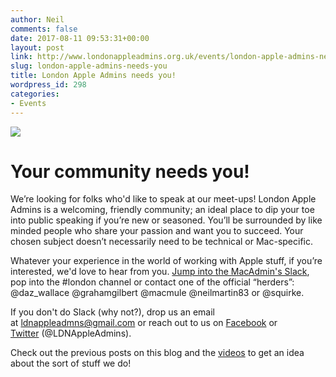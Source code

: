 ```yaml
---
author: Neil
comments: false
date: 2017-08-11 09:53:31+00:00
layout: post
link: http://www.londonappleadmins.org.uk/events/london-apple-admins-needs-you/
slug: london-apple-admins-needs-you
title: London Apple Admins needs you!
wordpress_id: 298
categories:
- Events
---
```


[![](http://www.londonappleadmins.org.uk/wp-content/uploads/2017/08/we-need-you-300x230.png)](http://www.londonappleadmins.org.uk/wp-content/uploads/2017/08/we-need-you.png)


# Your community needs you!


We’re looking for folks who'd like to speak at our meet-ups! London Apple Admins is a welcoming, friendly community; an ideal place to dip your toe into public speaking if you’re new or seasoned. You’ll be surrounded by like minded people who share your passion and want you to succeed. Your chosen subject doesn’t necessarily need to be technical or Mac-specific.

Whatever your experience in the world of working with Apple stuff, if you’re interested, we'd love to hear from you. [Jump into the MacAdmin's Slack](https://macadmins.herokuapp.com/), pop into the #london channel or contact one of the official “herders”: @daz_wallace @grahamgilbert @macmule @neilmartin83 or @squirke.

If you don't do Slack (why not?), drop us an email at [ldnappleadmns@gmail.com](mailto:ldnappleadmns@gmail.com) or reach out to us on [Facebook](https://www.facebook.com/ldnappleadmins/) or [Twitter](https://twitter.com/LDNAppleAdmns) (@LDNAppleAdmins).

Check out the previous posts on this blog and the [videos](https://www.youtube.com/channel/UCtpR0PqxXTOykqYf7z-GWkg) to get an idea about the sort of stuff we do!
